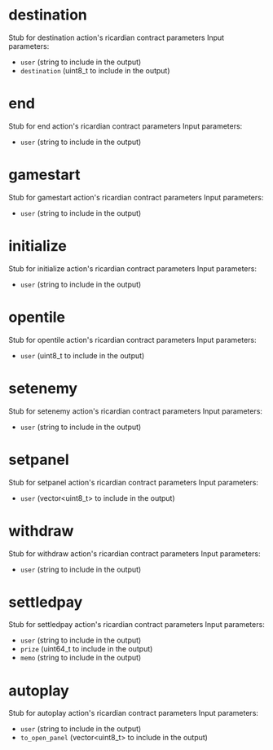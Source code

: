 <h1 class="contract">destination</h1>
Stub for destination action's ricardian contract parameters
Input parameters:

- `user` (string to include in the output)
- `destination` (uint8_t to include in the output)

<h1 class="contract">end</h1>
Stub for end action's ricardian contract parameters
Input parameters:

- `user` (string to include in the output)

<h1 class="contract">gamestart</h1>
Stub for gamestart action's ricardian contract parameters
Input parameters:

- `user` (string to include in the output)

<h1 class="contract">initialize</h1>
Stub for initialize action's ricardian contract parameters
Input parameters:

- `user` (string to include in the output)

<h1 class="contract">opentile</h1>
Stub for opentile action's ricardian contract parameters
Input parameters:

- `user` (uint8_t to include in the output)

<h1 class="contract">setenemy</h1>
Stub for setenemy action's ricardian contract parameters
Input parameters:

- `user` (string to include in the output)

<h1 class="contract">setpanel</h1>
Stub for setpanel action's ricardian contract parameters
Input parameters:

- `user` (vector<uint8_t> to include in the output)

<h1 class="contract">withdraw</h1>
Stub for withdraw action's ricardian contract parameters
Input parameters:

- `user` (string to include in the output)

<h1 class="contract">settledpay</h1>
Stub for settledpay action's ricardian contract parameters
Input parameters:

- `user` (string to include in the output)
- `prize` (uint64_t to include in the output)
- `memo` (string to include in the output)

<h1 class="contract">autoplay</h1>
Stub for autoplay action's ricardian contract parameters
Input parameters:

- `user` (string to include in the output)
- `to_open_panel` (vector<uint8_t> to include in the output)
